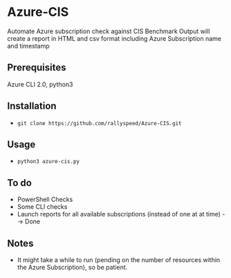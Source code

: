 # Azure-CIS
Automate Azure subscription check against CIS Benchmark
Output will create a report in HTML and csv format including Azure Subscription name and timestamp

## Prerequisites
Azure CLI 2.0, python3

## Installation
- `git clone https://github.com/rallyspeed/Azure-CIS.git`

## Usage
- `python3 azure-cis.py`

## To do
 - PowerShell Checks
 - Some CLI checks
 - Launch reports for all available subscriptions (instead of one at at time) --> Done

 
 ## Notes
  - It might take a while to run (pending on the number of resources within the Azure Subscription), so be patient.

